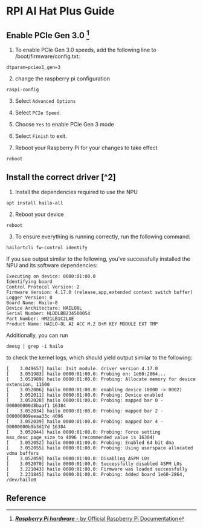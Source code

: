 # RPI AI Hat Plus Guide

## Enable PCIe Gen 3.0 [^1]

1. To enable PCIe Gen 3.0 speeds, add the following line to /boot/firmware/config.txt:

```
dtparam=pciex1_gen=3
```

2. change the raspberry pi configuration

```
raspi-config
```

3. Select `Advanced Options`

4. Select `PCIe Speed`.

5. Choose `Yes` to enable PCIe Gen 3 mode

6. Select `Finish` to exit.

7. Reboot your Raspberry Pi for your changes to take effect

```
reboot
```

## Install the correct driver [^2]

1. Install the dependencies required to use the NPU

```
apt install hailo-all
```

2. Reboot your device

```
reboot
```

3. To ensure everything is running correctly, run the following command:

```
hailortcli fw-control identify
```

If you see output similar to the following, you’ve successfully installed the NPU and its software dependencies:

```
Executing on device: 0000:01:00.0
Identifying board
Control Protocol Version: 2
Firmware Version: 4.17.0 (release,app,extended context switch buffer)
Logger Version: 0
Board Name: Hailo-8
Device Architecture: HAILO8L
Serial Number: HLDDLBB234500054
Part Number: HM21LB1C2LAE
Product Name: HAILO-8L AI ACC M.2 B+M KEY MODULE EXT TMP
```

Additionally, you can run

```
dmesg | grep -i hailo
```

to check the kernel logs, which should yield output similar to the following:

```
[    3.049657] hailo: Init module. driver version 4.17.0
[    3.051983] hailo 0000:01:00.0: Probing on: 1e60:2864...
[    3.051989] hailo 0000:01:00.0: Probing: Allocate memory for device extension, 11600
[    3.052006] hailo 0000:01:00.0: enabling device (0000 -> 0002)
[    3.052011] hailo 0000:01:00.0: Probing: Device enabled
[    3.052028] hailo 0000:01:00.0: Probing: mapped bar 0 - 000000000d8baaf1 16384
[    3.052034] hailo 0000:01:00.0: Probing: mapped bar 2 - 000000009eeaa33c 4096
[    3.052039] hailo 0000:01:00.0: Probing: mapped bar 4 - 00000000b9b3d17d 16384
[    3.052044] hailo 0000:01:00.0: Probing: Force setting max_desc_page_size to 4096 (recommended value is 16384)
[    3.052052] hailo 0000:01:00.0: Probing: Enabled 64 bit dma
[    3.052055] hailo 0000:01:00.0: Probing: Using userspace allocated vdma buffers
[    3.052059] hailo 0000:01:00.0: Disabling ASPM L0s
[    3.052070] hailo 0000:01:00.0: Successfully disabled ASPM L0s
[    3.221043] hailo 0000:01:00.0: Firmware was loaded successfully
[    3.231845] hailo 0000:01:00.0: Probing: Added board 1e60-2864, /dev/hailo0
```

## Reference

[^1]: [**_Raspberry Pi hardware_** - by Official Raspberry Pi Documentation](https://www.raspberrypi.com/documentation/computers/raspberry-pi.html#pcie-gen-3-0)
[^1]: [**_AI Kit and AI HAT+ software_** - by Official Raspberry Pi Documentation](https://www.raspberrypi.com/documentation/computers/ai.html)
